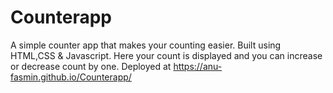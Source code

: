 # Counterapp
A simple counter app that makes your counting easier.
Built using  HTML,CSS & Javascript.
Here your count is displayed and you can increase or decrease count by one.
Deployed at https://anu-fasmin.github.io/Counterapp/ 
